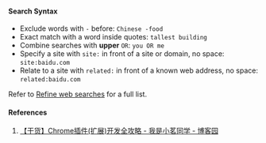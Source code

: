#### Search Syntax

- Exclude words with `-` before: `Chinese -food`
- Exact match with a word inside quotes: `tallest building`
- Combine searches with **upper** `OR`: `you OR me`
- Specify a site with `site:` in front of a site or domain, no space: `site:baidu.com`
- Relate to a site with `related:` in front of a known web address, no space: `related:baidu.com`


Refer to [Refine web searches](https://support.google.com/websearch/answer/2466433) for a full list.

#### References

1. [【干货】Chrome插件(扩展)开发全攻略 - 我是小茗同学 - 博客园](https://www.cnblogs.com/liuxianan/p/chrome-plugin-develop.html)